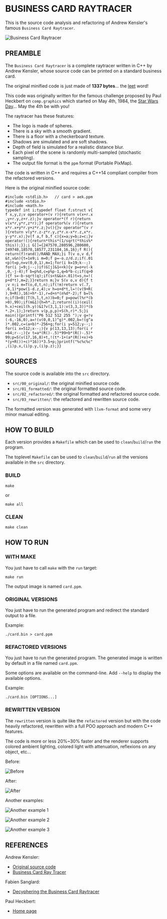 # BUSINESS CARD RAYTRACER

This is the source code analysis and refactoring of Andrew Kensler's famous `Business Card Raytracer`.

![Business Card Raytracer](doc/aek-old.png)

## PREAMBLE

The `Business Card Raytracer` is a complete raytracer written in C++ by Andrew Kensler, whose source code can be printed on a standard business card.

The original minified code is just made of **1337 bytes**... the [leet](https://en.wikipedia.org/wiki/Leet) word!

This code was originally written for the famous challenge proposed by Paul Heckbert on `comp.graphics` which started on May 4th, 1984, the [Star Wars Day](https://en.wikipedia.org/wiki/Star_Wars_Day)... May the 4th be with you!

The raytracer has these features:

  - The logo is made of spheres.
  - There is a sky with a smooth gradient.
  - There is a floor with a checkerboard texture.
  - Shadows are simulated and are soft shadows.
  - Depth of field is simulated for a realistic distance blur.
  - Each pixel of the scene is randomly multi-sampled (stochastic sampling).
  - The output file format is the `ppm` format (Portable PixMap).

The code is written in C++ and requires a C++14 compliant compiler from the refactored versions.

Here is the original minified source code:

```
#include <stdlib.h>   // card > aek.ppm
#include <stdio.h>
#include <math.h>
typedef int i;typedef float f;struct v{
f x,y,z;v operator+(v r){return v(x+r.x
,y+r.y,z+r.z);}v operator*(f r){return
v(x*r,y*r,z*r);}f operator%(v r){return
x*r.x+y*r.y+z*r.z;}v(){}v operator^(v r
){return v(y*r.z-z*r.y,z*r.x-x*r.z,x*r.
y-y*r.x);}v(f a,f b,f c){x=a;y=b;z=c;}v
operator!(){return*this*(1/sqrt(*this%*
this));}};i G[]={247570,280596,280600,
249748,18578,18577,231184,16,16};f R(){
return(f)rand()/RAND_MAX;}i T(v o,v d,f
&t,v&n){t=1e9;i m=0;f p=-o.z/d.z;if(.01
<p)t=p,n=v(0,0,1),m=1;for(i k=19;k--;)
for(i j=9;j--;)if(G[j]&1<<k){v p=o+v(-k
,0,-j-4);f b=p%d,c=p%p-1,q=b*b-c;if(q>0
){f s=-b-sqrt(q);if(s<t&&s>.01)t=s,n=!(
p+d*t),m=2;}}return m;}v S(v o,v d){f t
;v n;i m=T(o,d,t,n);if(!m)return v(.7,
.6,1)*pow(1-d.z,4);v h=o+d*t,l=!(v(9+R(
),9+R(),16)+h*-1),r=d+n*(n%d*-2);f b=l%
n;if(b<0||T(h,l,t,n))b=0;f p=pow(l%r*(b
>0),99);if(m&1){h=h*.2;return((i)(ceil(
h.x)+ceil(h.y))&1?v(3,1,1):v(3,3,3))*(b
*.2+.1);}return v(p,p,p)+S(h,r)*.5;}i
main(){printf("P6 512 512 255 ");v g=!v
(-6,-16,0),a=!(v(0,0,1)^g)*.002,b=!(g^a
)*.002,c=(a+b)*-256+g;for(i y=512;y--;)
for(i x=512;x--;){v p(13,13,13);for(i r
=64;r--;){v t=a*(R()-.5)*99+b*(R()-.5)*
99;p=S(v(17,16,8)+t,!(t*-1+(a*(R()+x)+b
*(y+R())+c)*16))*3.5+p;}printf("%c%c%c"
,(i)p.x,(i)p.y,(i)p.z);}}
```

## SOURCES

The source code is available into the `src` directory.

  - `src/00_original/`: the original minified source code.
  - `src/01_formatted/`: the original formatted source code.
  - `src/02_refactored/`: the original formatted and refactored source code.
  - `src/03_rewritten/`: the refactored and rewritten source code.

The formatted version was generated with `llvm-format` and some very minor manual editing.

## HOW TO BUILD

Each version provides a `Makefile` which can be used to `clean`/`build`/`run` the program.

The toplevel `Makefile` can be used to `clean`/`build`/`run` all the versions available in the `src` directory.

### BUILD

```
make
```

or

```
make all
```

### CLEAN

```
make clean
```

## HOW TO RUN

### WITH MAKE

You just have to call `make` with the `run` target:

```
make run
```

The output image is named `card.ppm`.

### ORIGINAL VERSIONS

You just have to run the generated program and redirect the standard output to a file.

Example:

```
./card.bin > card.ppm
```

### REFACTORED VERSIONS

You just have to run the generated program. The generated image is written by default in a file named `card.ppm`.

Some options are available on the command-line. Add `--help` to display the available options.

Example:

```
./card.bin [OPTIONS...]
```

### REWRITTEN VERSION

The `rewritten` version is quite like the `refactored` version but with the code heavily refactored, rewritten with a full POO approach and modern C++ features.

The code is more or less 20%~30% faster and the renderer supports colored ambient lighting, colored light with attenuation, reflexions on any object, etc...

Before:

![Before](doc/aek-original.png)

After:

![After](doc/aek-512x512.png)

Another examples:

![Another example 1](doc/ponceto-512x512.png)

![Another example 2](doc/smiley-512x512.png)

![Another example 3](doc/simple-512x512.png)

## REFERENCES

Andrew Kensler:

  - [Original source code](https://web.archive.org/web/20150722052342/http://www.cs.utah.edu/~aek/code/card.cpp)
  - [Business Card Ray Tracer](http://eastfarthing.com/blog/2016-01-12-card/)

Fabien Sanglard:

  - [Decyphering the Business Card Raytracer](https://fabiensanglard.net/rayTracing_back_of_business_card/)

Paul Heckbert:

  - [Home page](http://www.cs.cmu.edu/~ph/)
